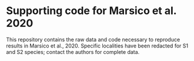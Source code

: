 # Supporting code for Marsico et al. 2020

This repository contains the raw data and code necessary to reproduce results in Marsico et al., 2020. Specific localities have been redacted for S1 and S2 species; contact the authors for complete data.
